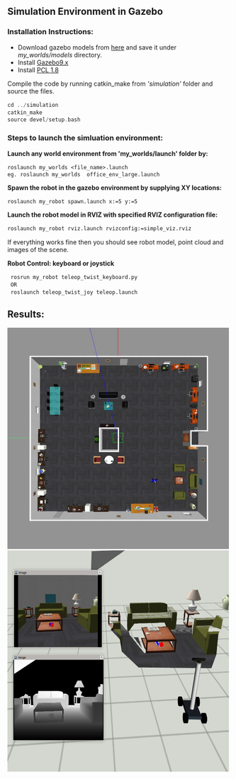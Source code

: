 ## Simulation Environment in Gazebo
### Installation Instructions:

- Download gazebo models from [here](https://data.nvision2.eecs.yorku.ca/3DGEMS/) and save it under *my_worlds/models* directory.
- Install [Gazebo9.x](http://gazebosim.org/tutorials?cat=install&tut=install_ubuntu&ver=9.0)
- Install [PCL 1.8](https://pointclouds.org/downloads/)

Compile the code by running catkin_make from *'simulation'* folder and source the files.
```asm
cd ../simulation
catkin_make  
source devel/setup.bash
```



### Steps to launch the simluation environment:

**Launch any world environment from 'my_worlds/launch' folder by:**
```
roslaunch my_worlds <file_name>.launch
eg. roslaunch my_worlds  office_env_large.launch
```
**Spawn the robot in the gazebo environment by supplying XY locations:**
```bash 
roslaunch my_robot spawn.launch x:=5 y:=5
```
**Launch the robot model in RVIZ with specified RVIZ configuration file:**
```bash
roslaunch my_robot rviz.launch rvizconfig:=simple_viz.rviz
```

If everything works fine then you should see robot model, point cloud and images of the scene.

**Robot Control: keyboard or joystick**

```bash
 rosrun my_robot teleop_twist_keyboard.py
 OR
 roslaunch teleop_twist_joy teleop.launch
```

## Results:

<img src="../images/simulation/robot-gazebo.jpg" width="500" height="500">
<img src="../images/simulation/robot-rviz.png" width="500" height="500">